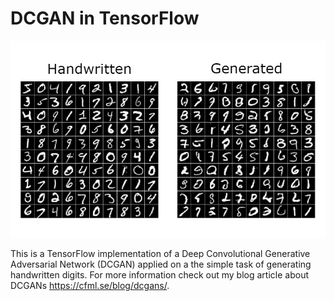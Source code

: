# DCGAN in TensorFlow

![Real vs Generated](real_vs_generated.png)

This is a TensorFlow implementation of a Deep Convolutional Generative Adversarial Network (DCGAN) applied on a the simple task of generating handwritten digits. For more information check out my blog article about DCGANs https://cfml.se/blog/dcgans/.
